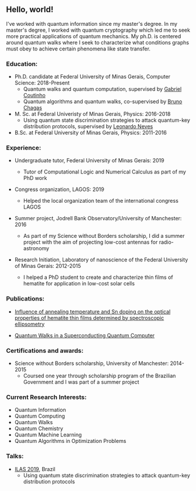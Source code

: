 ## Hello, world!

I've worked with quantum information since my master's degree. In my master's degree, I worked with quantum cryptography which led me to seek more practical applications of quantum mechanics. My ph.D. is centered around quantum walks where I seek to characterize what conditions graphs must obey to achieve certain phenomena like state transfer.

### Education:

* Ph.D. candidate at Federal University of Minas Gerais, Computer Science: 2018-Present
  * Quantum walks and quantum computation, supervised by [Gabriel Coutinho](https://homepages.dcc.ufmg.br/~gabriel/)
  * Quantum algorithms and quantum walks, co-supervised by [Bruno Chagas](https://www.ichec.ie/staff/bruno-chagas)
* M. Sc. at Federal Univeristy of Minas Gerais, Physics: 2016-2018
  * Using quantum state discrimination strategies to attack quantum-key distribution protocols, supervised by [Leonardo Neves](http://lattes.cnpq.br/0525343899407081)
* B.Sc. at Federal University of Minas Gerais, Physics: 2011-2016


### Experience:

* Undergraduate tutor, Federal University of Minas Gerais: 2019
  * Tutor of Computational Logic and Numerical Calculus as part of my PhD work

* Congress organization, LAGOS: 2019 
  * Helped the local organization team of the international congress LAGOS

* Summer project, Jodrell Bank Observatory/University of Manchester: 2016
  * As part of my Science without Borders scholarship, I did a summer project with the aim of projecting low-cost antennas for radio-astronomy

* Research Initiation, Laboratory of nanoscience of the Federal University of Minas Gerais: 2012-2015
  * I helped a PhD student to create and characterize thin films of hematite for application in low-cost solar cells

### Publications:

* [Influence of annealing temperature and Sn doping on the optical properties of hematite thin films determined by spectroscopic ellipsometry](https://aip.scitation.org/doi/abs/10.1063/1.4954315)

* [Quantum Walks in a Superconducting Quantum Computer](https://sol.sbc.org.br/index.php/wquantum/article/view/17223/17061)

### Certifications and awards:

* Science without Borders scholarship, University of Manchester: 2014-2015
  * Coursed one year through scholarship program of the Brazilian Government and I was part of a summer project

### Current Research Interests:

* Quantum Information
* Quantum Computing
 * Quantum Walks
 * Quantum Chemistry
 * Quantum Machine Learning
 * Quantum Algorithms in Optimization Problems

### Talks:

* [ILAS 2019](http://ilas2019.org/), Brazil
  *  Using quantum state discrimination strategies to attack quantum-key distribution protocols
